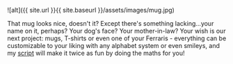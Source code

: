 ![alt]({{ site.url }}{{ site.baseurl }}/assets/images/mug.jpg)

That mug looks nice, doesn't it? Except there's something lacking...your name on it, perhaps? Your dog's face? Your mother-in-law? Your wish is our next project: mugs, T-shirts or even one of your Ferraris - everything can be customizable to your liking with any alphabet system or even smileys, and my [script](https://github.com/yfrund/print_pricing) will make it twice as fun by doing the maths for you!
